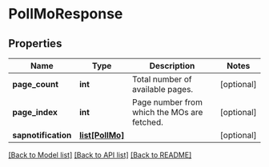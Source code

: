 # PollMoResponse

## Properties
Name | Type | Description | Notes
------------ | ------------- | ------------- | -------------
**page_count** | **int** | Total number of available pages. | [optional] 
**page_index** | **int** | Page number from which the MOs are fetched. | [optional] 
**sapnotification** | [**list[PollMo]**](PollMo.md) |  | [optional] 

[[Back to Model list]](../README.md#documentation-for-models) [[Back to API list]](../README.md#documentation-for-api-endpoints) [[Back to README]](../README.md)


